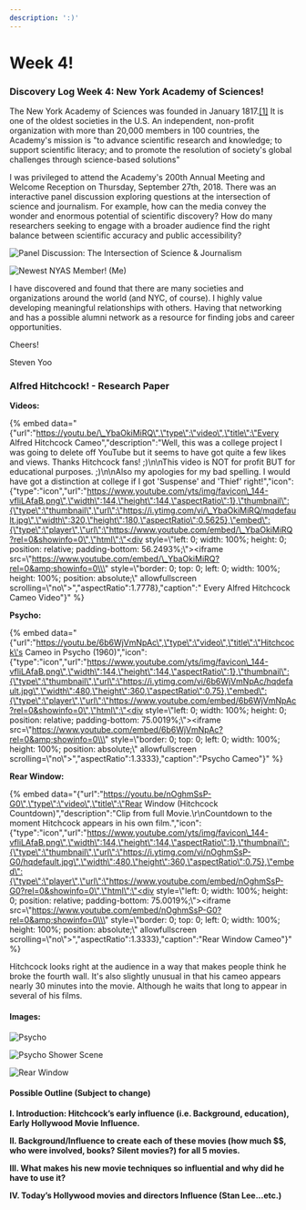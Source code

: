 ```yaml
---
description: ':)'
---
```


# Week 4!

### Discovery Log Week 4: New York Academy of Sciences!

The New York Academy of Sciences was founded in January 1817.[\[1\]](https://en.wikipedia.org/wiki/New_York_Academy_of_Sciences#cite_note-BaatzHistory-1) It is one of the oldest societies in the U.S. An independent, non-profit organization with more than 20,000 members in 100 countries, the Academy's mission is "to advance scientific research and knowledge; to support scientific literacy; and to promote the resolution of society's global challenges through science-based solutions"

I was privileged to attend the Academy's 200th Annual Meeting and Welcome Reception on Thursday, September 27th, 2018. There was an interactive panel discussion exploring questions at the intersection of science and journalism. For example, how can the media convey the wonder and enormous potential of scientific discovery? How do many researchers seeking to engage with a broader audience find  the right balance between scientific accuracy and public accessibility?

![Panel Discussion: The Intersection of Science &amp; Journalism](../.gitbook/assets/img_4728.jpg)

![Newest NYAS Member! \(Me\)](../.gitbook/assets/img_4732.jpg)

I have discovered and found that there are many societies and organizations around the world \(and NYC, of course\). I highly value developing meaningful relationships with others. Having  that networking and has a possible alumni network as a resource for finding jobs and career opportunities. 

Cheers!

Steven Yoo  


### Alfred Hitchcock! - Research Paper

**Videos:** 

{% embed data="{\"url\":\"https://youtu.be/\_YbaOkiMiRQ\",\"type\":\"video\",\"title\":\"Every Alfred Hitchcock Cameo\",\"description\":\"Well, this was a college project I was going to delete off YouTube but it seems to have got quite a few likes and views. Thanks Hitchcock fans! ;\)\\n\\nThis video is NOT for profit BUT for educational purposes. ;\)\\n\\nAlso my apologies for my bad spelling. I would have got a distinction at college if I got \'Suspense\' and \'Thief\' right!\",\"icon\":{\"type\":\"icon\",\"url\":\"https://www.youtube.com/yts/img/favicon\_144-vfliLAfaB.png\",\"width\":144,\"height\":144,\"aspectRatio\":1},\"thumbnail\":{\"type\":\"thumbnail\",\"url\":\"https://i.ytimg.com/vi/\_YbaOkiMiRQ/mqdefault.jpg\",\"width\":320,\"height\":180,\"aspectRatio\":0.5625},\"embed\":{\"type\":\"player\",\"url\":\"https://www.youtube.com/embed/\_YbaOkiMiRQ?rel=0&showinfo=0\",\"html\":\"<div style=\\\"left: 0; width: 100%; height: 0; position: relative; padding-bottom: 56.2493%;\\\"><iframe src=\\\"https://www.youtube.com/embed/\_YbaOkiMiRQ?rel=0&amp;showinfo=0\\\" style=\\\"border: 0; top: 0; left: 0; width: 100%; height: 100%; position: absolute;\\\" allowfullscreen scrolling=\\\"no\\\"></iframe></div>\",\"aspectRatio\":1.7778},\"caption\":\" Every Alfred Hitchcock Cameo Video\"}" %}

**Psycho:**

{% embed data="{\"url\":\"https://youtu.be/6b6WjVmNpAc\",\"type\":\"video\",\"title\":\"Hitchcock\'s Cameo in Psycho \(1960\)\",\"icon\":{\"type\":\"icon\",\"url\":\"https://www.youtube.com/yts/img/favicon\_144-vfliLAfaB.png\",\"width\":144,\"height\":144,\"aspectRatio\":1},\"thumbnail\":{\"type\":\"thumbnail\",\"url\":\"https://i.ytimg.com/vi/6b6WjVmNpAc/hqdefault.jpg\",\"width\":480,\"height\":360,\"aspectRatio\":0.75},\"embed\":{\"type\":\"player\",\"url\":\"https://www.youtube.com/embed/6b6WjVmNpAc?rel=0&showinfo=0\",\"html\":\"<div style=\\\"left: 0; width: 100%; height: 0; position: relative; padding-bottom: 75.0019%;\\\"><iframe src=\\\"https://www.youtube.com/embed/6b6WjVmNpAc?rel=0&amp;showinfo=0\\\" style=\\\"border: 0; top: 0; left: 0; width: 100%; height: 100%; position: absolute;\\\" allowfullscreen scrolling=\\\"no\\\"></iframe></div>\",\"aspectRatio\":1.3333},\"caption\":\"Psycho Cameo\"}" %}

**Rear Window:**

{% embed data="{\"url\":\"https://youtu.be/nOghmSsP-G0\",\"type\":\"video\",\"title\":\"Rear Window \(Hitchcock Countdown\)\",\"description\":\"Clip from full Movie.\\r\\nCountdown to the moment Hitchcock appears in his own film.\",\"icon\":{\"type\":\"icon\",\"url\":\"https://www.youtube.com/yts/img/favicon\_144-vfliLAfaB.png\",\"width\":144,\"height\":144,\"aspectRatio\":1},\"thumbnail\":{\"type\":\"thumbnail\",\"url\":\"https://i.ytimg.com/vi/nOghmSsP-G0/hqdefault.jpg\",\"width\":480,\"height\":360,\"aspectRatio\":0.75},\"embed\":{\"type\":\"player\",\"url\":\"https://www.youtube.com/embed/nOghmSsP-G0?rel=0&showinfo=0\",\"html\":\"<div style=\\\"left: 0; width: 100%; height: 0; position: relative; padding-bottom: 75.0019%;\\\"><iframe src=\\\"https://www.youtube.com/embed/nOghmSsP-G0?rel=0&amp;showinfo=0\\\" style=\\\"border: 0; top: 0; left: 0; width: 100%; height: 100%; position: absolute;\\\" allowfullscreen scrolling=\\\"no\\\"></iframe></div>\",\"aspectRatio\":1.3333},\"caption\":\"Rear Window Cameo\"}" %}

Hitchcock looks right at the audience in a way that makes people think he broke the fourth wall. It's also slightly unusual in that his cameo appears nearly 30 minutes into the movie. Although he waits that long to appear in several of his films.

#### **Images:**

![Psycho](../.gitbook/assets/creep.jpg)

![Psycho Shower Scene](../.gitbook/assets/psycho.jpg)

![Rear Window](../.gitbook/assets/hitchcock-main.jpg)

#### Possible Outline \(Subject to change\)

**I. Introduction: Hitchcock’s early influence \(i.e. Background, education\), Early Hollywood Movie Influence.**

**II. Background/Influence to create each of these movies \(how much $$, who were involved, books? Silent movies?\) for all 5 movies.** 

**III. What makes his new movie techniques so influential and why did he have to use it?** 

**IV. Today’s Hollywood movies and directors Influence \(Stan Lee...etc.\)**  


  


### 



